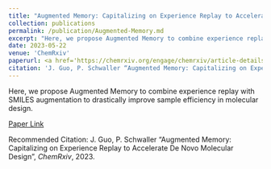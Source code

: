 ```yaml
---
title: "Augmented Memory: Capitalizing on Experience Replay to Accelerate De Novo Molecular Design"
collection: publications
permalink: /publication/Augmented-Memory.md
excerpt: "Here, we propose Augmented Memory to combine experience replay with SMILES augmentation to drastically improve sample efficiency in molecular design."
date: 2023-05-22
venue: 'ChemRxiv'
paperurl: <a href='https://chemrxiv.org/engage/chemrxiv/article-details/646a353da32ceeff2d014776'>Paper Link</a>
citation: 'J. Guo, P. Schwaller “Augmented Memory: Capitalizing on Experience Replay to Accelerate De Novo Molecular Design”, <i>ChemRxiv</i>, 2023.'
---
```

Here, we propose Augmented Memory to combine experience replay with SMILES augmentation to drastically improve sample efficiency in molecular design.

[Paper Link](https://chemrxiv.org/engage/chemrxiv/article-details/646a353da32ceeff2d014776)

Recommended Citation: J. Guo, P. Schwaller “Augmented Memory: Capitalizing on Experience Replay to Accelerate De Novo Molecular Design”, <i>ChemRxiv</i>, 2023.
